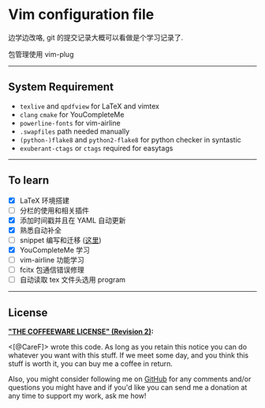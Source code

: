 # Vim configuration file 

边学边改咯, git 的提交记录大概可以看做是个学习记录了. 

包管理使用 vim-plug

--------

## System Requirement

- `texlive` and `qpdfview` for LaTeX and vimtex
- `clang` `cmake` for YouCompleteMe
- `powerline-fonts` for vim-airline
- `.swapfiles` path needed manually
- `(python-)flake8` and `python2-flake8` for python checker in syntastic
- `exuberant-ctags` or `ctags` required for easytags

--------

## To learn 

- [x] LaTeX 环境搭建
- [ ] 分栏的使用和相关插件
- [X] 添加时间戳并且在 YAML 自动更新 
- [X] 熟悉自动补全
- [ ] snippet 编写和迁移 ([这里](http://mednoter.com/UltiSnips.html))
- [X] YouCompleteMe 学习
- [ ] vim-airline 功能学习
- [ ] fcitx 包通信错误修理
- [ ] 自动读取 tex 文件头选用 program

--------

## License

**["THE COFFEEWARE LICENSE" (Revision
2)](https://github.com/Jmlevick/coffeeware-license):**

<[@CareF]> wrote this code. As long as you retain this notice you can
do whatever you want with this stuff. If we meet some day, and you
think this stuff is worth it, you can buy me a coffee in return. 

Also, you might consider following me on [GitHub](https://github.com/CareF) 
for any comments and/or questions you might have and if you'd like you
can send me a donation at any time to support my work, ask me how!

